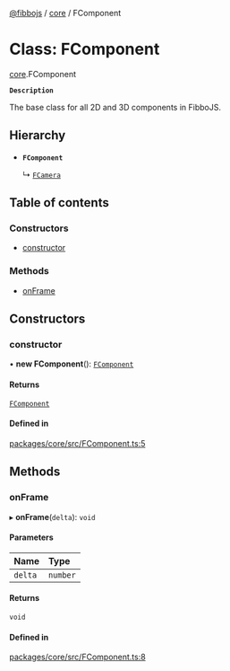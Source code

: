 [@fibbojs](/api/index)  / [core](/api/modules/core_src) / FComponent

# Class: FComponent

[core](/api/modules/core_src).FComponent

**`Description`**

The base class for all 2D and 3D components in FibboJS.

## Hierarchy

- **`FComponent`**

  ↳ [`FCamera`](core_src.FCamera.md)

## Table of contents

### Constructors

- [constructor](core_src.FComponent.md#constructor)

### Methods

- [onFrame](core_src.FComponent.md#onframe)

## Constructors

### constructor

• **new FComponent**(): [`FComponent`](core_src.FComponent.md)

#### Returns

[`FComponent`](core_src.FComponent.md)

#### Defined in

[packages/core/src/FComponent.ts:5](https://github.com/fibbojs/fibbo/blob/ccc6e3847dd911058d63a251d216974de127e8af/packages/core/src/FComponent.ts#L5)

## Methods

### onFrame

▸ **onFrame**(`delta`): `void`

#### Parameters

| Name | Type |
| :------ | :------ |
| `delta` | `number` |

#### Returns

`void`

#### Defined in

[packages/core/src/FComponent.ts:8](https://github.com/fibbojs/fibbo/blob/ccc6e3847dd911058d63a251d216974de127e8af/packages/core/src/FComponent.ts#L8)
